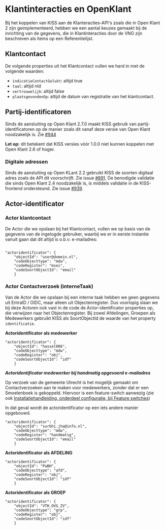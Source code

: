 # Klantinteracties en OpenKlant
Bij het koppelen van KISS aan de Klanteracties-API's zoals die in Open Klant 2 zijn geimplementeerd, hebben we een aantal keuzes gemaakt bij de inrichting van de gegevens, die in Klantinteracties door de VNG zijn beschreven als items op een Referentielijst.

## Klantcontact
De volgende properties uit het Klantcontact vullen we hard in met de volgende waarden:
- `indicatieContactGelukt`: altijd  true
- `taal`: altijd nld
- `vertrouwelijk`: altijd false
- `plaatsgevondenOp`: altijd de datum van registratie van het klantcontact.


## Partij-identificatoren

Sinds de aansluiting op Open Klant 2.7.0 maakt KISS gebruik van partij-identificatoren op de manier zoals dit vanaf deze versie van Open Klant noodzakelijk is. Zie [#944](https://github.com/Klantinteractie-Servicesysteem/KISS-frontend/issues/944)

**Let op:** dit betekent dat KISS versies vóór 1.0.0 niet kunnen koppelen met Open Klant 2.6 of hoger.


### Digitale adressen
Sinds de aansluiting op Open KLant 2.2 gebruikt KISS de soorten digitaal adres zoals de API dit voorschrijft. Zie issue [#891](https://github.com/Klantinteractie-Servicesysteem/KISS-frontend/issues/891). De benodigde validatie die sinds Open Klant 2.4 noodzakelijk is, is middels validatie in de KISS-frontend ondersteund. Zie issue [#939](https://github.com/Klantinteractie-Servicesysteem/KISS-frontend/issues/939).


## Actor-identificator

### Actor klantcontact

De Actor die we opslaan bij het Klantcontact, vullen we op basis van de gegevens van de ingelogde gebruiker, waarbij we er in eerste instantie vanuit gaan dat dit altijd is o.b.v. e-mailadres:

```

"actoridentificator": {
    "objectId": "user@domein.nl",
    "codeObjecttype": "mdw",
    "codeRegister": "msei",
    "codeSoortObjectId": "email"
    }

```

### Actor Contactverzoek (interneTaak)
Van de Actor die we opslaan bij een interne taak hebben we geen gegevens uit EntraID / OIDC, maar alleen uit Objectenregister. Dus voorlopig slaan we bij deze Actoren ook vast in de code de Actor-identificator properties op, die verwijzen naar het Objectenregister. Bij zowel Afdelingen, Groepen als Medewerkers gebruikt KISS als SoortObjectId de waarde van het property `identificatie`.

**Actoridentificator als medewerker**
```
"actoridentificator": {
    "objectId": "hassel006",
    "codeObjecttype": "mdw",
    "codeRegister": "obj",
    "codeSoortObjectId": "idf"
    }
```

**_Actoridentificator medewerker bij handmatig opgevoerd e-mailadres_**

Op verzoek van de gemeente Utrecht is het mogelijk gemaakt om Contactverzoeken aan te maken voor medewerkers, zonder dat er een Smoelenboek is gekoppeld. Hiervoor is een feature-switch aanwezig (zie ook [Installatiehandleiding, onderdeel configuratie, bij Feature switches](../installation/configuratie.md#kiss-frontend-feature-switches))



In dat geval wordt de actoridentificator op een iets andere manier opgebouwd.

```
"actoridentificator": {
	"objectId": "surbhi.jha@info.nl",
	"codeObjecttype": "mdw",
	"codeRegister": "handmatig",
	"codeSoortObjectId": "email"
	}
```

**Actoridentificator als AFDELING**
```
"actoridentificator": {
    "objectId": "PaBH",
    "codeObjecttype": "afd",
    "codeRegister": "obj",
    "codeSoortObjectId": "idf"
    }
```
**Actoridentificator als GROEP**
```
"actoridentificator": {
    "objectId": "VTH_OVG_ZV",
    "codeObjecttype": "grp",
    "codeRegister": "obj",
    "codeSoortObjectId": "idf"
    }
```



